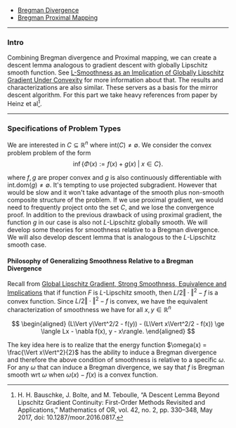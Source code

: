 - [Bregman Divergence](Bregman%20Divergence.md)
- [Bregman Proximal Mapping](Bregman%20Proximal%20Mapping.md)

---
### **Intro**

Combining Bregman divergence and Proximal mapping, we can create a descent lemma analogous to gradient descent with globally Lipschitz smooth function. 
See [L-Smoothness as an Implication of Globally Lipschitz Gradient Under Convexity](Global%20Lipschitz%20Gradient,%20Strong%20Smoothness,%20Equivalence%20and%20Implications.md) for more information about that.
The results and characterizations are also similar. 
These servers as a basis for the mirror descent algorithm. 
For this part we take heavy references from paper by Heinz et al[^1]. 

---
### **Specifications of Problem Types**

We are interested in $C \subseteq \mathbb R^n$ where $\text{int}(C)\neq \emptyset$. 
We consider the convex problem problem of the form 
$$
    \inf\left\lbrace
        \Phi(x) := f(x) + g(x) \; |\;  x \in C
    \right\rbrace. 
$$

where $f, g$ are proper convex and $g$ is also continuously differentiable with $\text{int.dom}(g)\neq \emptyset$. 
It's tempting to use projected subgradient. 
However that would be slow and it won't take advantage of the smooth plus non-smooth composite structure of the problem. 
If we use proximal gradient, we would need to frequently project onto the set $C$, and we lose the convergence proof. 
In addition to the previous drawback of using proximal gradient, the function $g$ in our case is also not $L$-Lipschitz globally smooth. 
We will develop some theories for smoothness relative to a Bregman divergence. 
We will also develop descent lemma that is analogous to the $L$-Lipschitz smooth case. 

#### **Philosophy of Generalizing Smoothness Relative to a Bregman Divergence**
Recall from [Global Lipschitz Gradient, Strong Smoothness, Equivalence and Implications](Global%20Lipschitz%20Gradient,%20Strong%20Smoothness,%20Equivalence%20and%20Implications.md) that if function $F$ is $L$-Lipschitz smooth, then $L/2 \Vert \cdot\Vert^2 - f$ is a convex function. 
Since $L/2 \Vert \cdot\Vert^2 - f$ is convex, we have the equivalent characterization of smoothness we have for all $x, y \in \mathbb R^n$

$$
\begin{aligned}
    (L\Vert y\Vert^2/2 - f(y)) - (L\Vert x\Vert^2/2 - f(x)) \ge 
    \langle Lx - \nabla f(x), y - x\rangle. 
\end{aligned}
$$

The key idea here is to realize that the energy function $\omega(x) = \frac{\Vert x\Vert^2}{2}$ has the ability to induce a Bregman divergence and therefore the above condition of smoothness is relative to a specific $\omega$. 
For any $\omega$ that can induce a Bregman divergence, we say that $f$ is Bregman smooth wrt $\omega$ when $\omega(x) - f(x)$ is a convex function. 


[^1]: H. H. Bauschke, J. Bolte, and M. Teboulle, “A Descent Lemma Beyond Lipschitz Gradient Continuity: First-Order Methods Revisited and Applications,” Mathematics of OR, vol. 42, no. 2, pp. 330–348, May 2017, doi: 10.1287/moor.2016.0817.
